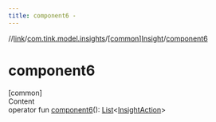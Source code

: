 ```yaml
---
title: component6 -
---
```

//[link](../../index.md)/[com.tink.model.insights](../index.md)/[[common]Insight](index.md)/[component6](component6.md)



# component6  
[common]  
Content  
operator fun [component6](component6.md)(): [List](https://kotlinlang.org/api/latest/jvm/stdlib/kotlin.collections/-list/index.html)<[InsightAction](../[common]-insight-action/index.md)>  



